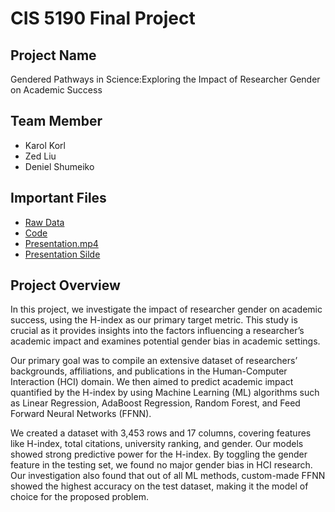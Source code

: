 # CIS 5190 Final Project

## Project Name

Gendered Pathways in Science:Exploring the Impact of Researcher Gender on Academic Success

## Team Member

- Karol Korl
- Zed Liu
- Deniel Shumeiko

## Important Files

- [Raw Data](Data)
- [Code](Code.ipynb)
- [Presentation.mp4](https://drive.google.com/file/d/1KTpO-6lgi11kTrvwgD4jBEmUVvH3ia47/view?usp=share_link)
- [Presentation Silde](Slide.pptx)

## Project Overview

In this project, we investigate the impact of researcher gender on academic success, using the H-index as our primary target metric. This study is crucial as it provides insights into the factors influencing a researcher’s academic impact and examines potential gender bias in academic settings.

Our primary goal was to compile an extensive dataset of researchers’ backgrounds, affiliations, and publications in the Human-Computer Interaction (HCI) domain. We then aimed to predict academic impact quantified by the H-index by using Machine Learning (ML) algorithms such as Linear Regression, AdaBoost Regression, Random Forest, and Feed Forward Neural Networks (FFNN).

We created a dataset with 3,453 rows and 17 columns, covering features like H-index, total citations, university ranking, and gender. Our models showed strong predictive power for the H-index. By toggling the gender feature in the testing set, we found no major gender bias in HCI research. Our investigation also found that out of all ML methods, custom-made FFNN showed the highest accuracy on the test dataset, making it the model of choice for the proposed problem.
